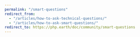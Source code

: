 ```yaml
---
permalink: "/smart-questions"
redirect_from:
  - "/articles/how-to-ask-technical-questions/"
  - "/articles/how-to-ask-smart-questions/"
redirect_to: https://php.earth/doc/community/smart-questions
---
```

